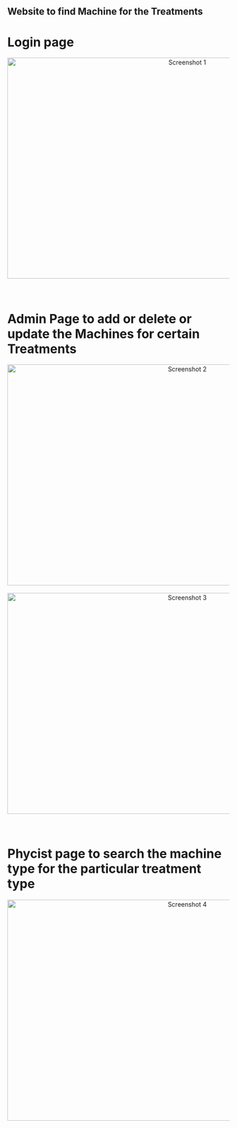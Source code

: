 ## Website to find Machine for the Treatments

<h1>Login page</h1>
<div align="center">
    <img src="https://github.com/Sowmika-Arul/ECONO_MACHINES_018/assets/171491614/99ce88df-85bf-487a-a721-45f70a9cbc1b" alt="Screenshot 1" width="800" height="500">
</div><br><br>

<h1>Admin Page to add or delete or update the Machines for certain Treatments</h1>
<div align="center">
    <img src="https://github.com/Sowmika-Arul/ECONO_MACHINES_018/assets/171491614/41533d08-7768-47b2-b64f-8b6ea7f91fdd" alt="Screenshot 2" width="800" height="500">
</div><br>

<div align="center">
    <img src="https://github.com/Sowmika-Arul/ECONO_MACHINES_018/assets/171491614/b009fe5b-c70b-4baa-9e6f-0029bcc19a29" alt="Screenshot 3" width="800" height="500">
</div><br><br>

<h1>Phycist page to search the machine type for the particular treatment type </h1>
<div align="center">
    <img src="https://github.com/Sowmika-Arul/ECONO_MACHINES_018/assets/171491614/cc9c1f0b-f362-4b00-8b1f-2aaa4cb82983" alt="Screenshot 4" width="800" height="500">
</div>

